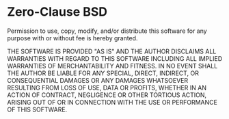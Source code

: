 Zero-Clause BSD
===============

Permission to use, copy, modify, and/or distribute this software
for any purpose with or without fee is hereby granted.

THE SOFTWARE IS PROVIDED "AS IS" AND THE AUTHOR DISCLAIMS ALL WARRANTIES
WITH REGARD TO THIS SOFTWARE INCLUDING ALL IMPLIED WARRANTIES OF MERCHANTABILITY AND FITNESS.
IN NO EVENT SHALL THE AUTHOR BE LIABLE FOR ANY SPECIAL, DIRECT, INDIRECT,
OR CONSEQUENTIAL DAMAGES OR ANY DAMAGES WHATSOEVER RESULTING FROM LOSS OF USE, DATA OR PROFITS,
WHETHER IN AN ACTION OF CONTRACT, NEGLIGENCE OR OTHER TORTIOUS ACTION,
ARISING OUT OF OR IN CONNECTION WITH THE USE OR PERFORMANCE OF THIS SOFTWARE.
